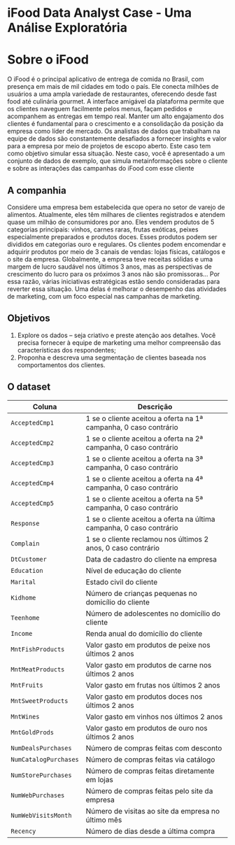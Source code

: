 # iFood Data Analyst Case - Uma Análise Exploratória

# Sobre o iFood

O iFood é o principal aplicativo de entrega de comida no Brasil, com presença em mais de mil cidades em todo o país. Ele conecta milhões de usuários a uma ampla variedade de restaurantes, oferecendo desde fast food até culinária gourmet. A interface amigável da plataforma permite que os clientes naveguem facilmente pelos menus, façam pedidos e acompanhem as entregas em tempo real. 
Manter um alto engajamento dos clientes é fundamental para o crescimento e a consolidação da posição da empresa como líder de mercado. Os analistas de dados que trabalham na equipe de dados são constantemente desafiados a fornecer insights e valor para a empresa por meio de projetos de escopo aberto. Este caso tem como objetivo simular essa situação. Neste caso, você é apresentado a um conjunto de dados de exemplo, que simula metainformações sobre o cliente e sobre as interações das campanhas do iFood com esse cliente


## A companhia
Considere uma empresa bem estabelecida que opera no setor de varejo de alimentos. Atualmente, eles têm milhares de clientes registrados e atendem quase um milhão de consumidores por ano. Eles vendem produtos de 5 categorias principais: vinhos, carnes raras, frutas exóticas, peixes especialmente preparados e produtos doces. Esses produtos podem ser divididos em categorias ouro e regulares. Os clientes podem encomendar e adquirir produtos por meio de 3 canais de vendas: lojas físicas, catálogos e o site da empresa. Globalmente, a empresa teve receitas sólidas e uma margem de lucro saudável nos últimos 3 anos, mas as perspectivas de crescimento do lucro para os próximos 3 anos não são promissoras... Por essa razão, várias iniciativas estratégicas estão sendo consideradas para reverter essa situação. Uma delas é melhorar o desempenho das atividades de marketing, com um foco especial nas campanhas de marketing.

## Objetivos
1. Explore os dados – seja criativo e preste atenção aos detalhes. Você precisa fornecer à equipe de marketing uma melhor compreensão das características dos respondentes;
2. Proponha e descreva uma segmentação de clientes baseada nos comportamentos dos clientes.

## O dataset

| **Coluna**              | **Descrição**                                                                                     |
|--------------------------|---------------------------------------------------------------------------------------------------|
| `AcceptedCmp1`            | 1 se o cliente aceitou a oferta na 1ª campanha, 0 caso contrário                                  |
| `AcceptedCmp2`            | 1 se o cliente aceitou a oferta na 2ª campanha, 0 caso contrário                                  |
| `AcceptedCmp3`            | 1 se o cliente aceitou a oferta na 3ª campanha, 0 caso contrário                                  |
| `AcceptedCmp4`            | 1 se o cliente aceitou a oferta na 4ª campanha, 0 caso contrário                                  |
| `AcceptedCmp5`            | 1 se o cliente aceitou a oferta na 5ª campanha, 0 caso contrário                                  |
| `Response`                | 1 se o cliente aceitou a oferta na última campanha, 0 caso contrário                              |
| `Complain`                | 1 se o cliente reclamou nos últimos 2 anos, 0 caso contrário                                      |
| `DtCustomer`              | Data de cadastro do cliente na empresa                                                            |
| `Education`               | Nível de educação do cliente                                                                      |
| `Marital`                 | Estado civil do cliente                                                                           |
| `Kidhome`                 | Número de crianças pequenas no domicílio do cliente                                               |
| `Teenhome`                | Número de adolescentes no domicílio do cliente                                                    |
| `Income`                  | Renda anual do domicílio do cliente                                                               |
| `MntFishProducts`         | Valor gasto em produtos de peixe nos últimos 2 anos                                               |
| `MntMeatProducts`         | Valor gasto em produtos de carne nos últimos 2 anos                                               |
| `MntFruits`               | Valor gasto em frutas nos últimos 2 anos                                                          |
| `MntSweetProducts`        | Valor gasto em produtos doces nos últimos 2 anos                                                  |
| `MntWines`                | Valor gasto em vinhos nos últimos 2 anos                                                          |
| `MntGoldProds`            | Valor gasto em produtos de ouro nos últimos 2 anos                                                |
| `NumDealsPurchases`       | Número de compras feitas com desconto                                                             |
| `NumCatalogPurchases`     | Número de compras feitas via catálogo                                                            |
| `NumStorePurchases`       | Número de compras feitas diretamente em lojas                                                     |
| `NumWebPurchases`         | Número de compras feitas pelo site da empresa                                                     |
| `NumWebVisitsMonth`       | Número de visitas ao site da empresa no último mês                                                |
| `Recency`                 | Número de dias desde a última compra                                                             |

